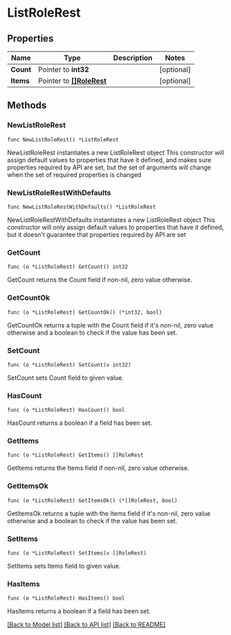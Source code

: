 # ListRoleRest

## Properties

Name | Type | Description | Notes
------------ | ------------- | ------------- | -------------
**Count** | Pointer to **int32** |  | [optional] 
**Items** | Pointer to [**[]RoleRest**](RoleRest.md) |  | [optional] 

## Methods

### NewListRoleRest

`func NewListRoleRest() *ListRoleRest`

NewListRoleRest instantiates a new ListRoleRest object
This constructor will assign default values to properties that have it defined,
and makes sure properties required by API are set, but the set of arguments
will change when the set of required properties is changed

### NewListRoleRestWithDefaults

`func NewListRoleRestWithDefaults() *ListRoleRest`

NewListRoleRestWithDefaults instantiates a new ListRoleRest object
This constructor will only assign default values to properties that have it defined,
but it doesn't guarantee that properties required by API are set

### GetCount

`func (o *ListRoleRest) GetCount() int32`

GetCount returns the Count field if non-nil, zero value otherwise.

### GetCountOk

`func (o *ListRoleRest) GetCountOk() (*int32, bool)`

GetCountOk returns a tuple with the Count field if it's non-nil, zero value otherwise
and a boolean to check if the value has been set.

### SetCount

`func (o *ListRoleRest) SetCount(v int32)`

SetCount sets Count field to given value.

### HasCount

`func (o *ListRoleRest) HasCount() bool`

HasCount returns a boolean if a field has been set.

### GetItems

`func (o *ListRoleRest) GetItems() []RoleRest`

GetItems returns the Items field if non-nil, zero value otherwise.

### GetItemsOk

`func (o *ListRoleRest) GetItemsOk() (*[]RoleRest, bool)`

GetItemsOk returns a tuple with the Items field if it's non-nil, zero value otherwise
and a boolean to check if the value has been set.

### SetItems

`func (o *ListRoleRest) SetItems(v []RoleRest)`

SetItems sets Items field to given value.

### HasItems

`func (o *ListRoleRest) HasItems() bool`

HasItems returns a boolean if a field has been set.


[[Back to Model list]](../README.md#documentation-for-models) [[Back to API list]](../README.md#documentation-for-api-endpoints) [[Back to README]](../README.md)


